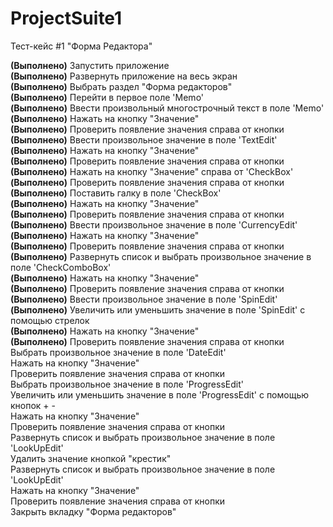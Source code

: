 # ProjectSuite1

Тест-кейс #1 "Форма Редактора"

<b>(Выполнено)</b> Запустить приложение<br>
<b>(Выполнено)</b> Развернуть приложение на весь экран<br>
<b>(Выполнено)</b> Выбрать раздел "Форма редакторов"<br>
<b>(Выполнено)</b> Перейти в первое поле 'Memo'<br>
<b>(Выполнено)</b> Ввести произвольный многострочный текст в поле 'Memo'<br>
<b>(Выполнено)</b> Нажать на кнопку "Значение"<br>
<b>(Выполнено)</b> Проверить появление значения справа от кнопки<br>
<b>(Выполнено)</b> Ввести произвольное значение в поле 'TextEdit'<br>
<b>(Выполнено)</b> Нажать на кнопку "Значение"<br>
<b>(Выполнено)</b> Проверить появление значения справа от кнопки<br>
<b>(Выполнено)</b> Нажать на кнопку "Значение" справа от 'CheckBox'<br>
<b>(Выполнено)</b> Проверить появление значения справа от кнопки<br>
<b>(Выполнено)</b> Поставить галку в поле 'CheckBox'<br>
<b>(Выполнено)</b> Нажать на кнопку "Значение"<br>
<b>(Выполнено)</b> Проверить появление значения справа от кнопки<br>
<b>(Выполнено)</b> Ввести произвольное значение в поле 'CurrencyEdit'<br>
<b>(Выполнено)</b> Нажать на кнопку "Значение"<br>
<b>(Выполнено)</b> Проверить появление значения справа от кнопки<br>
<b>(Выполнено)</b> Развернуть список и выбрать произвольное значение в поле 'CheckComboBox'<br>
<b>(Выполнено)</b> Нажать на кнопку "Значение"<br>
<b>(Выполнено)</b> Проверить появление значения справа от кнопки<br>
<b>(Выполнено)</b> Ввести произвольное значение в поле 'SpinEdit'<br>
<b>(Выполнено)</b> Увеличить или уменьшить значение в поле 'SpinEdit' с помощью стрелок<br>
<b>(Выполнено)</b> Нажать на кнопку "Значение"<br>
<b>(Выполнено)</b> Проверить появление значения справа от кнопки<br>
Выбрать произвольное значение в поле 'DateEdit'<br>
Нажать на кнопку "Значение"<br>
Проверить появление значения справа от кнопки<br>
Выбрать произвольное значение в поле 'ProgressEdit'<br>
Увеличить или уменьшить значение в поле 'ProgressEdit' с помощью кнопок + -<br>
Нажать на кнопку "Значение"<br>
Проверить появление значения справа от кнопки<br>
Развернуть список и выбрать произвольное значение в поле 'LookUpEdit'<br>
Удалить значение кнопкой "крестик"<br>
Развернуть список и выбрать произвольное значение в поле 'LookUpEdit'<br>
Нажать на кнопку "Значение"<br>
Проверить появление значения справа от кнопки<br>
Закрыть вкладку "Форма редакторов"<br>
